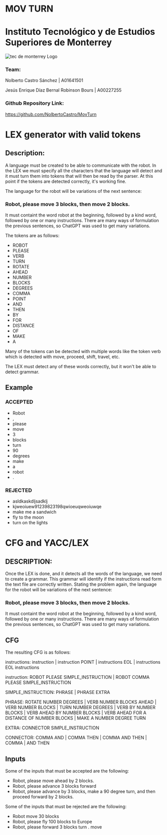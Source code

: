 # MOV TURN

# Instituto Tecnológico y de Estudios Superiores de Monterrey

![tec de monterrey Logo](https://upload.wikimedia.org/wikipedia/commons/thumb/4/47/Logo_del_ITESM.svg/320px-Logo_del_ITESM.svg.png)

### Team:

Nolberto Castro Sánchez | A01641501

Jesús Enrique Díaz Bernal Robinson Bours | A00227255

### Github Repository Link:

https://github.com/NolbertoCastro/MovTurn

# LEX generator with valid tokens 

## Description:

A language must be created to be able to communicate with the robot. In the LEX we must specify all the characters that the language will detect and it must turn them into tokens that will then be read by the parser. At this point if the tokens are detected correctly, it's working fine.

The language for the robot will be variations of the next sentence: 

### Robot, please move 3 blocks, then move 2 blocks.

It must containt the word robot at the beginning, followed by a kind word, followed by one or many instructions. There are many ways of formulation the previous sentences, so ChatGPT was used to get many variations. 

The tokens are as follows:

- ROBOT
- PLEASE
- VERB
- TURN
- ROTATE
- AHEAD
- NUMBER
- BLOCKS
- DEGREES
- COMMA
- POINT
- AND
- THEN
- BY
- FOR
- DISTANCE
- OF
- MAKE
- A

Many of the tokens can be detected with multiple words like the token verb which is detected with move, proceed, shift, travel, etc.

The LEX must detect any of these words correctly, but it won't be able to detect grammar.

## Example

### ACCEPTED

- Robot
- , 
- please
- move 
- 3 
- blocks
- turn 
- 90 
- degrees
- make 
- a 
- robot
- .

### REJECTED

- asldkaskdljsadklj
- kjweoiuew91239823198qwioeuqweoiuwqe
- make me a sandwich
- fly to the moon
- turn on the lights


# CFG and YACC/LEX 

## DESCRIPTION:

Once the LEX is done, and it detects all the words of the language, we need to create a grammar. This grammar will identify if the instructions read form the text file are correctly written. Stating the problem again, the language for the robot will be variations of the next sentence:
	
### Robot, please move 3 blocks, then move 2 blocks.
	
It must containt the word robot at the beginning, followed by a kind word, followed by one or many instructions. There are many ways of formulation the previous sentences, so ChatGPT was used to get many variations. 
	
## CFG

The resulting CFG is as follows: 

instructions: instruction | instruction POINT | instructions EOL | instructions EOL instructions 

instruction: ROBOT PLEASE SIMPLE_INSTRUCTION | ROBOT COMMA PLEASE SIMPLE_INSTRUCTION

SIMPLE_INSTRUCTION: PHRASE | PHRASE EXTRA

PHRASE: ROTATE NUMBER DEGREES | VERB NUMBER BLOCKS AHEAD | VERB NUMBER BLOCKS | TURN NUMBER DEGREES | VERB BY NUMBER BLOCKS | VERB AHEAD BY NUMBER BLOCKS | VERB AHEAD FOR A DISTANCE OF NUMBER BLOCKS | MAKE A NUMBER DEGREE TURN
	
EXTRA: CONNECTOR SIMPLE_INSTRUCTION
	
CONNECTOR: COMMA AND | COMMA THEN | COMMA AND THEN | COMMA | AND THEN
	
## Inputs
Some of the inputs that must be accepted are the following:
* Robot, please move ahead by 2 blocks.
* Robot, please advance 3 blocks forward
* Robot, please advance by 3 blocks, make a 90 degree turn, and then proceed forward by 2 blocks.


Some of the inputs that must be rejected are the following:
* Robot move 30 blocks
* Robot, please fly 100 blocks to Europe
* Robot, please forward 3 blocks turn . move
